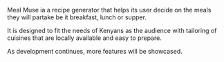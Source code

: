 Meal Muse ia a recipe generator that helps its user decide on the meals they will partake be it breakfast, lunch or supper.

It is designed to fit the needs of Kenyans as the audience with tailoring of cuisines that are locally available and easy to prepare.

As development continues, more features will be showcased.
